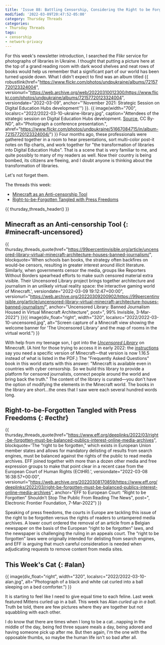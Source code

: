 ```yaml
---
title: 'Issue 88: Battling Censorship, Considering the Right to be Forgotten'
modified: '2022-03-09T20:47:52-05:00'
category: Thursday Threads
categories:
- Thursday Threads
tags:
- censorship
- network-privacy
---
```

For this week's newsletter introduction, I searched the Flikr service for photographs of libraries in Ukraine. 
I thought that putting a picture here at the top of a grand reading room with dark wood shelves and neat rows of books would help us remember that a significant part of our world has been turned upside down. 
What I didn't expect to find was an album titled {{ robustlink(href="https://www.flickr.com/photos/undpukraine/albums/72157720123324004", versionurl="https://web.archive.org/web/20220310012300/https://www.flickr.com/photos/undpukraine/albums/72157720123324004", versiondate="2022-03-09", anchor="'November 2021: Strategic Session on Digital Education Hubs development'") }}. {{ image(width="700", localsrc="2022/2022-03-10-ukraine-library.jpg", caption="Attendees of the strategic session on Digital Education Hubs development. <a href='https://www.flickr.com/photos/undpukraine/51667084715/in/album-72157720123324004/'>Source</a>, CC By-ND", alt="Photograph a conference presentation.", ahref="https://www.flickr.com/photos/undpukraine/51667084715/in/album-72157720123324004/") }} 
Four months ago, these professionals were gathered together in a room to hear presentations, sort multi-color post-it notes on flip charts, and work together for "the transformation of libraries into Digital Education Hubs". 
That is a scene that is very familiar to me, and quite possibly to many of my readers as well. 
Now their country is being bombed, its citizens are fleeing, and I doubt anyone is thinking about the transformation of libraries.

Let's not forget them.

The threads this week:

* [Minecraft as an Anti-censorship Tool]({filename}/2022-03-10-issue-88-censorship-forgetting#minecraft-uncensored)
* [Right-to-be-Forgotten Tangled with Press Freedoms]({filename}/2022-03-10-issue-88-censorship-forgetting#ecthr)

{{ thursday_threads_header() }}

## Minecraft as an Anti-censorship Tool {: #minecraft-uncensored}
{{ thursday_threads_quote(href="https://99percentinvisible.org/article/uncensored-library-virtual-minecraft-architecture-houses-banned-journalism/",
 blockquote='When schools ban books, the strategy often backfires on would-be censors, resulting in greater interest around illicit literature. Similarly,  when governments censor the media, groups like Reporters Without Borders spearhead efforts to make such censored material extra visible. Their Uncensored Library project brings together architecture and journalism in an unlikely virtual reality space: the interactive gaming world of Minecraft.',
 versiondate="2022-03-09 19:12:47+00:00",
 versionurl="https://web.archive.org/20220309200902/https://99percentinvisible.org/article/uncensored-library-virtual-minecraft-architecture-houses-banned-journalism/",
 anchor="Uncensored Library: Banned Journalism Housed in Virtual Minecraft Architecture",
 post=", 99% Invisible, 3-Mar-2022") }}{{ image(div_float="right", width="320", localsrc="2022/2022-03-10-uncensored.jpg", alt="Screen capture of a Minecraft view showing the welcome banner for 'The Uncensored Library' and the map of rooms in the virtual world.") }} 


With help from my teenage son, I got into the _[Uncensored Library](https://www.uncensoredlibrary.com/en)_ on Minecraft. 
(A hint for those trying to access it in early 2022: the [instructions](https://www.uncensoredlibrary.com/download/UL_HowToInstallMinecraft.pdf) say you need a specific version of Minecraft—that version is now 1.16.5 instead of what is listed in the PDF.) 
The "Frequently Asked Questions" book in this world starts with this answer: "Minecraft is available even in countries with cyber censorship. So we build this library to provide a platform for censored journalists, connect people around the world and bring back the truth." 
The content of the library is curated—you don't have the option of modifying the elements in the Minecraft world. 
The books in the library are short...the ones that I saw were each several hundred words long. 


## Right-to-be-Forgotten Tangled with Press Freedoms {: #ecthr}

{{ thursday_threads_quote(href="https://www.eff.org/deeplinks/2022/03/right-be-forgotten-must-be-balanced-publics-interest-online-media-archives",
 blockquote='The “right to be forgotten," which exists in European Union member states and allows for mandatory delisting of results from search engines, must be balanced against the rights of the public to read media archives. EFF joined together with more than a dozen other media and free expression groups to make that point clear in a recent case from the European Court of Human Rights (ECtHR).',
 versiondate="2022-03-08 16:38:57+00:00",
 versionurl="https://web.archive.org/20220308170859/https://www.eff.org/deeplinks/2022/03/right-be-forgotten-must-be-balanced-publics-interest-online-media-archives",
 anchor="EFF to European Court: “Right to be Forgotten” Shouldn’t Stop The Public From Reading The News",
 post=", Electronic Frontier Foundation, 7-Mar-2022") }}

Speaking of press freedoms, the courts in Europe are tackling this issue of the right to be forgotten versus the rights of readers to untampered media archives. 
A lower court ordered the removal of an article from a Belgian newspaper on the basis of the European “right to be forgotten” laws, and the newspaper is challenging the ruling in an appeals court. 
The “right to be forgotten” laws were originally intended for delisting from search engines, and EFF is arguing that much careful consideration is needed when adjudicating requests to remove content from media sites.


## This Week's Cat {: #alan}
{{ image(div_float="right", width="320", localsrc="2022/2022-03-10-alan.jpg", alt="Photograph of a black and white cat curled into a ball sleeping on a bed comforter.") }} 

It is starting to feel like I need to give equal time to each feline. 
Last week featured Mittens curled up in a ball. 
This week has Alan _curled up in a ball_. 
Truth be told, there are few pictures where they are together but not squabbling with each other. 

I do know that there are times when I long to be a cat...napping in the middle of the day, being fed three square meals a day, being adored and having someone pick up after me. 
But then again, I'm the one with the opposable thumbs, so maybe the human life isn't so bad after all. 